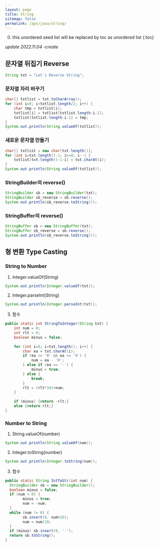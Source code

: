 ```yaml
---
layout: page
title: String
sitemap: false
permalink: /aps/java/string/
---
```

0. this unordered seed list will be replaced by toc as unordered list
{:toc}

*update 2022.11.04 -create*

## 문자열 뒤집기 Reverse
```java
String txt = "Let`s Reverse String";
```

### 문자열 자리 바꾸기
```java
char[] txtlist = txt.toCharArray();
for (int i=0; i<txtlist.length/2; i++) {
	char tmp = txtlist[i];
	txtlist[i] = txtlist[txtlist.length-i-1];
	txtlist[txtlist.length-i-1] = tmp;
}
System.out.println(String.valueOf(txtlist));
```

### 새로운 문자열 만들기
```java
char[] txtlist = new char[txt.length()];
for (int i=txt.length()-1; i>=0; i--) {
	txtlist[txt.length()-1-i] = txt.charAt(i);
}
System.out.println(String.valueOf(txtlist));
```

### StringBuilder의 reverse()
```java
StringBuilder sb = new StringBuilder(txt);
StringBuilder sb_reverse = sb.reverse();
System.out.println(sb_reverse.toString());
```

### StringBuffer의 reverse()
```java
StringBuffer sb = new StringBuffer(txt);
StringBuffer sb_reverse = sb.reverse();
System.out.println(sb_reverse.toString());
```

## 형 변환 Type Casting
### String to Number
1. Integer.valueOf(String)
```java
System.out.println(Integer.valueOf(txt));
```

2. Integer.parseInt(String)
```java
System.out.println(Integer.parseInt(txt));
```

3. 함수
```java
public static int StringToInteger(String txt) {
	int num = 0;
	int rlt = 0;
	boolean minus = false;
	
	for (int i=0; i<txt.length(); i++) {
		char ea = txt.charAt(i);
		if (ea >= '0' && ea <= '9') {
			num = ea - '0';
		} else if (ea == '-') {
			minus = true;
		} else {
			break;
		}
		rlt = (rlt*10)+num;
	}
	
	if (minus) {return -rlt;}
	else {return rlt;}
}
```

### Number to String
1. String.valueOf(number)
```java
System.out.println(String.valueOf(num));
```

2. Integer.toString(number)
```java
System.out.println(Integer.toString(num));
```

3. 함수
```java
public static String IntToStr(int num) {
  StringBuilder sb = new StringBuilder();
  boolean minus = false;
  if (num < 0) {
		minus = true;
		num = -num;
  }
  while (num != 0) {
		sb.insert(0, num%10);
		num = num/10;
  }
  if (minus) sb.insert(0, '-');
  return sb.toString();
}
```